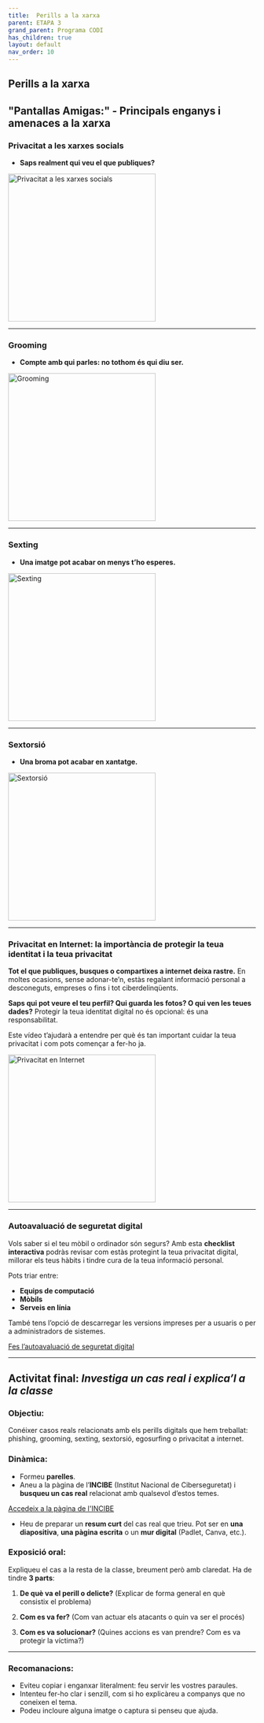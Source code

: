 ```yaml
---
title:  Perills a la xarxa
parent: ETAPA 3
grand_parent: Programa CODI
has_children: true
layout: default
nav_order: 10
---
```



## Perills a la xarxa


## "Pantallas Amigas:" - Principals enganys i amenaces a la xarxa



### Privacitat a les xarxes socials
- **Saps realment qui veu el que publiques?**


<a href="https://www.youtube.com/watch?v=_VAgyuNjnoY&t=4s" target="_blank">
  <img src="https://img.youtube.com/vi/_VAgyuNjnoY/hqdefault.jpg" alt= "Privacitat a les xarxes socials" width="300"/>
</a>


---

### **Grooming**

- **Compte amb qui parles: no tothom és qui diu ser.**

<a href="https://www.youtube.com/watch?v=Pa2ttVRA-xU&t=5s" target="_blank">
  <img src="https://img.youtube.com/vi/Pa2ttVRA-xU&t=5s/hqdefault.jpg" alt="Grooming" width="300"/>
</a>

---


### **Sexting**
- **Una imatge pot acabar on menys t’ho esperes.**
  
<a href="https://www.youtube.com/watch?v=LFbnamm_ePk" target="_blank">
 <img src="https://img.youtube.com/vi/LFbnamm_ePk/hqdefault.jpg" alt="Sexting" width="300"/>
</a>


---


### **Sextorsió**
- **Una broma pot acabar en xantatge.**

<a href="https://www.youtube.com/watch?v=H_v0v70WFaA" target="_blank">
 <img src="https://img.youtube.com/vi/H_v0v70WFaA/hqdefault.jpg" alt="Sextorsió" width="300"/>
</a>




---


### **Privacitat en Internet: la importància de protegir la teua identitat i la teua privacitat**

**Tot el que publiques, busques o compartixes a internet deixa rastre.**
En moltes ocasions, sense adonar-te’n, estàs regalant informació personal a desconeguts, empreses o fins i tot ciberdelinqüents.

**Saps qui pot veure el teu perfil? Qui guarda les fotos? O qui ven les teues dades?**
Protegir la teua identitat digital no és opcional: és una responsabilitat.

Este vídeo t’ajudarà a entendre per què és tan important cuidar la teua privacitat i com pots començar a fer-ho ja.

<a href="https://www.youtube.com/watch?v=CXmjnNoDrTI" target="_blank">
  <img src="https://img.youtube.com/vi/CXmjnNoDrTI/hqdefault.jpg" alt="Privacitat en Internet" width="300"/>
</a>

---



### Autoavaluació de seguretat digital

Vols saber si el teu mòbil o ordinador són segurs?
Amb esta **checklist interactiva** podràs revisar com estàs protegint la teua privacitat digital, millorar els teus hàbits i tindre cura de la teua informació personal.

Pots triar entre:

* **Equips de computació**
* **Mòbils**
* **Serveis en línia**

També tens l’opció de descarregar les versions impreses per a usuaris o per a administradors de sistemes.

<p>
  <a href="https://protege.la/checklists/" target="_blank" class="btn btn-primary">
    Fes l’autoavaluació de seguretat digital
  </a>
</p>

---




## Activitat final: *Investiga un cas real i explica’l a la classe*

### Objectiu:

Conéixer casos reals relacionats amb els perills digitals que hem treballat: phishing, grooming, sexting, sextorsió, egosurfing o privacitat a internet.

### Dinàmica:

* Formeu **parelles**.
* Aneu a la pàgina de l’**INCIBE** (Institut Nacional de Ciberseguretat) i **busqueu un cas real** relacionat amb qualsevol d’estos temes.

<p> 
  <a href="https://www.incibe.es" target="_blank" class="btn btn-primary"> Accedeix a la pàgina de l'INCIBE </a> 
</p>


 * Heu de preparar un **resum curt** del cas real que trieu. Pot ser en **una diapositiva**, **una pàgina escrita** o un **mur digital** (Padlet, Canva, etc.).

### Exposició oral:

Expliqueu el cas a la resta de la classe, breument però amb claredat. Ha de tindre **3 parts**:

1. **De què va el perill o delicte?**
   (Explicar de forma general en què consistix el problema)

2. **Com es va fer?**
   (Com van actuar els atacants o quin va ser el procés)

3. **Com es va solucionar?**
   (Quines accions es van prendre? Com es va protegir la víctima?)

---

### Recomanacions:

* Eviteu copiar i enganxar literalment: feu servir les vostres paraules.
* Intenteu fer-ho clar i senzill, com si ho explicàreu a companys que no coneixen el tema.
* Podeu incloure alguna imatge o captura si penseu que ajuda.




















